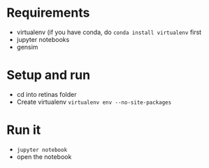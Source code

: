 # Requirements
* virtualenv (if you have conda, do `conda install virtualenv` first
* jupyter notebooks
* gensim

# Setup and run
* cd into retinas folder
* Create virtualenv `virtualenv env --no-site-packages`


# Run it
* `jupyter notebook`
* open the notebook
